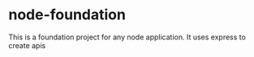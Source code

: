 # node-foundation
This is a foundation project for any node application. It uses express to create apis
